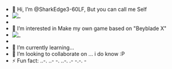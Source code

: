 - 👋 Hi, I’m @SharkEdge3-60LF, But you can call me Self
- ![_](https://media1.tenor.com/m/rtp1pldw6bcAAAAC/touhou-touhou-fumo.gif)
- 
- 👀 I’m interested in Make my own game based on "Beyblade X"
- ![_](https://media1.tenor.com/m/2C2mudGHv4wAAAAC/beyblade-x-dran-sword.gif)
- 
- 🌱 I’m currently learning...
- 💞️ I’m looking to collaborate on ... i do know :P
- ⚡ Fun fact: ..-. ..- -. ..-. .- -.-. -


<!---
SharkEdge3-60LF/SharkEdge3-60LF is a ✨ special ✨ repository because its `README.md` (this file) appears on your GitHub profile.
You can click the Preview link to take a look at your changes.
--->
